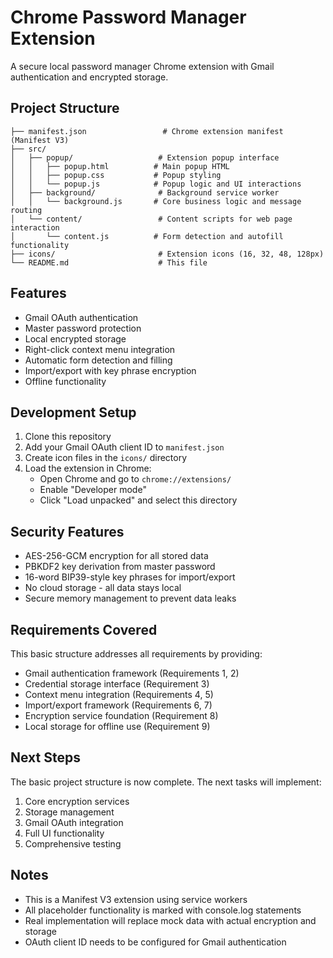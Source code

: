 # Chrome Password Manager Extension

A secure local password manager Chrome extension with Gmail authentication and encrypted storage.

## Project Structure

```
├── manifest.json                 # Chrome extension manifest (Manifest V3)
├── src/
│   ├── popup/                   # Extension popup interface
│   │   ├── popup.html          # Main popup HTML
│   │   ├── popup.css           # Popup styling
│   │   └── popup.js            # Popup logic and UI interactions
│   ├── background/              # Background service worker
│   │   └── background.js       # Core business logic and message routing
│   └── content/                 # Content scripts for web page interaction
│       └── content.js          # Form detection and autofill functionality
├── icons/                       # Extension icons (16, 32, 48, 128px)
└── README.md                    # This file
```

## Features

- Gmail OAuth authentication
- Master password protection
- Local encrypted storage
- Right-click context menu integration
- Automatic form detection and filling
- Import/export with key phrase encryption
- Offline functionality

## Development Setup

1. Clone this repository
2. Add your Gmail OAuth client ID to `manifest.json`
3. Create icon files in the `icons/` directory
4. Load the extension in Chrome:
   - Open Chrome and go to `chrome://extensions/`
   - Enable "Developer mode"
   - Click "Load unpacked" and select this directory

## Security Features

- AES-256-GCM encryption for all stored data
- PBKDF2 key derivation from master password
- 16-word BIP39-style key phrases for import/export
- No cloud storage - all data stays local
- Secure memory management to prevent data leaks

## Requirements Covered

This basic structure addresses all requirements by providing:
- Gmail authentication framework (Requirements 1, 2)
- Credential storage interface (Requirement 3)
- Context menu integration (Requirements 4, 5)
- Import/export framework (Requirements 6, 7)
- Encryption service foundation (Requirement 8)
- Local storage for offline use (Requirement 9)

## Next Steps

The basic project structure is now complete. The next tasks will implement:
1. Core encryption services
2. Storage management
3. Gmail OAuth integration
4. Full UI functionality
5. Comprehensive testing

## Notes

- This is a Manifest V3 extension using service workers
- All placeholder functionality is marked with console.log statements
- Real implementation will replace mock data with actual encryption and storage
- OAuth client ID needs to be configured for Gmail authentication